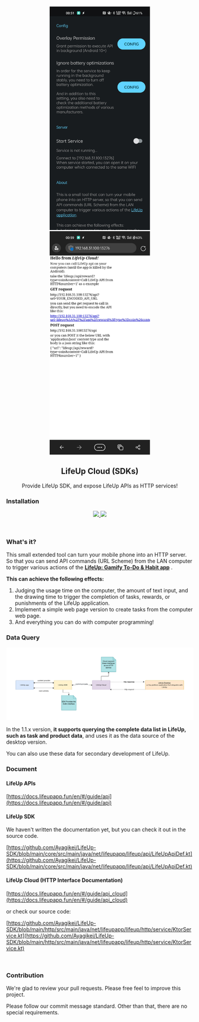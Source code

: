 <p align="center">
 <img src="https://github.com/Ayagikei/LifeUp-SDK/raw/main/imgs/01.jpg" style="height:600px" />
 <img src="https://github.com/Ayagikei/LifeUp-SDK/raw/main/imgs/02.jpg" style="height:600px" />
</p>
<h2 align="center" padding="100">LifeUp Cloud (SDKs)</h2>

<p align="center">Provide LifeUp SDK, and expose LifeUp APIs as HTTP services!</p>


### Installation

<p align="center">
  <a href="https://play.google.com/store/apps/details?id=net.lifeupapp.lifeup.http">
    <img src="https://img.shields.io/static/v1?labelColor=56595b&color=97db99&logo=google-play&logoColor=ffffff&label=google play&style=for-the-badge&message=get"/>
  </a>


  <a href="https://github.com/Ayagikei/LifeUp-SDK/releases">
    <img src="https://img.shields.io/static/v1?labelColor=56595b&color=a6c6ff&logo=github&logoColor=ffffff&label=Github%20Release&style=for-the-badge&message=get"/>
  </a>
</p>

<br/>

### What's it?

This small extended tool can turn your mobile phone into an HTTP server.
So that you can send API commands (URL Scheme) from the LAN computer to trigger various actions of
the <b>[LifeUp: Gamify To-Do & Habit app](https://play.google.com/store/apps/details?id=net.sarasarasa.lifeup)</b>
.

<b>This can achieve the following effects:</b>

1. Judging the usage time on the computer, the amount of text input, and the drawing time to trigger
   the completion of tasks, rewards, or punishments of the LifeUp application.
2. Implement a simple web page version to create tasks from the computer web page.
3. And everything you can do with computer programming!

### Data Query

<p align="center">
 <img src="https://github.com/Ayagikei/LifeUp-Desktop/raw/master/imgs/cloud.png"/>
</p>


In the 1.1.x version, **it supports querying the complete data list in LifeUp, such as task and
product data**, and uses it as the data source of the desktop version.

You can also use these data for secondary development of LifeUp.

### Document

#### LifeUp APIs

[https://docs.lifeupapp.fun/en/#/guide/api](https://docs.lifeupapp.fun/en/#/guide/api)

#### LifeUp SDK

We haven't written the documentation yet, but you can check it out in the source code.

[https://github.com/Ayagikei/LifeUp-SDK/blob/main/core/src/main/java/net/lifeupapp/lifeup/api/LifeUpApiDef.kt](https://github.com/Ayagikei/LifeUp-SDK/blob/main/core/src/main/java/net/lifeupapp/lifeup/api/LifeUpApiDef.kt)

#### LifeUp Cloud (HTTP Interface Documentation)

[https://docs.lifeupapp.fun/en/#/guide/api_cloud](https://docs.lifeupapp.fun/en/#/guide/api_cloud)

or check our source code:

[https://github.com/Ayagikei/LifeUp-SDK/blob/main/http/src/main/java/net/lifeupapp/lifeup/http/service/KtorService.kt](https://github.com/Ayagikei/LifeUp-SDK/blob/main/http/src/main/java/net/lifeupapp/lifeup/http/service/KtorService.kt)

<br/>

### Contribution

We're glad to review your pull requests. Please free feel to improve this project.

Please follow our commit message standard. Other than that, there are no special requirements.
